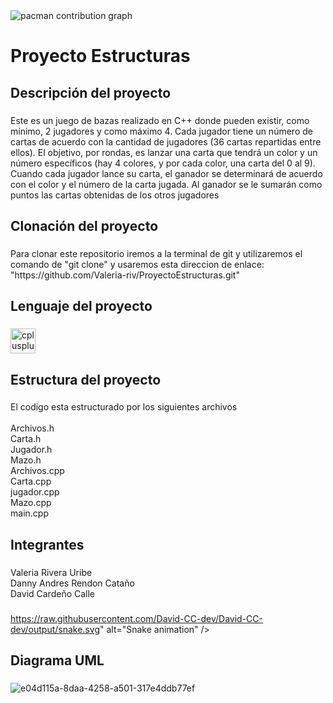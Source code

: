 <picture>
  <source media="(prefers-color-scheme: dark)" srcset="https://raw.githubusercontent.com/David-CC-dev/David-CC-dev/output/pacman-contribution-graph-dark.svg">
  <source media="(prefers-color-scheme: light)" srcset="https://raw.githubusercontent.com/David-CC-dev/David-CC-dev/output/pacman-contribution-graph.svg">
  <img alt="pacman contribution graph" src="https://raw.githubusercontent.com/David-CC-dev/David-CC-dev/output/pacman-contribution-graph.svg">
</picture>

###

<h1 align="left">Proyecto Estructuras</h1>

###

<h2 align="left">Descripción del proyecto</h2>

###

<p align="left">Este es un juego de bazas realizado en C++ donde pueden existir, como mínimo, 2 jugadores y como máximo 4. Cada jugador tiene un número de cartas de acuerdo con la cantidad de jugadores (36 cartas repartidas entre ellos). El objetivo, por rondas, es lanzar una carta que tendrá un color y un número específicos (hay 4 colores, y por cada color, una carta del 0 al 9). Cuando cada jugador lance su carta, el ganador se determinará de acuerdo con el color y el número de la carta jugada. Al ganador se le sumarán como puntos las cartas obtenidas de los otros jugadores</p>

###

<h2 align="left">Clonación del proyecto</h2>

###

<p align="left">Para clonar este repositorio iremos a la terminal de git y utilizaremos el comando de "git clone" y usaremos esta direccion de enlace: "https://github.com/Valeria-riv/ProyectoEstructuras.git"</p>

###

<h2 align="left">Lenguaje del proyecto</h2>

###

<div align="left">
  <img src="https://cdn.jsdelivr.net/gh/devicons/devicon/icons/cplusplus/cplusplus-original.svg" height="40" alt="cplusplus logo"  />
</div>

###

<h2 align="left">Estructura del proyecto</h2>

###

<p align="left">El codigo esta estructurado por los siguientes archivos<br><br>Archivos.h<br>Carta.h<br>Jugador.h<br>Mazo.h<br>Archivos.cpp<br>Carta.cpp<br>jugador.cpp<br>Mazo.cpp<br>main.cpp</p>

###

<h2 align="left">Integrantes</h2>

###

<p align="left">Valeria Rivera Uribe<br>Danny Andres Rendon Cataño<br>David Cardeño Calle</p>

###

https://raw.githubusercontent.com/David-CC-dev/David-CC-dev/output/snake.svg" alt="Snake animation" />

###

<h2 align="left">Diagrama UML</h2>

###

![e04d115a-8daa-4258-a501-317e4ddb77ef](https://github.com/user-attachments/assets/4375f7b6-6b47-4415-99fd-96f329cc4be0)

###
